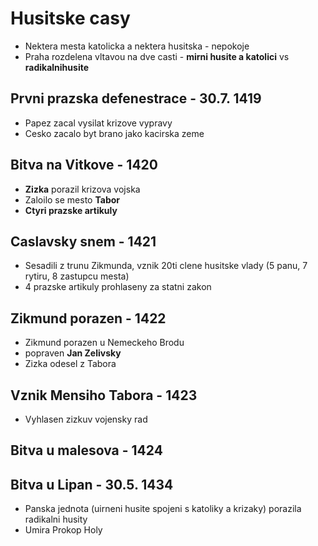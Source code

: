 # Husitske casy

- Nektera mesta katolicka a nektera husitska - nepokoje
- Praha rozdelena vltavou na dve casti - **mirni husite a katolici** vs **radikalnihusite**

## Prvni prazska defenestrace - 30.7. 1419

- Papez zacal vysilat krizove vypravy
- Cesko zacalo byt brano jako kacirska zeme

## Bitva na Vitkove - 1420

- **Zizka** porazil krizova vojska
- Zaloilo se mesto **Tabor**
- **Ctyri prazske artikuly**

## Caslavsky snem - 1421

- Sesadili z trunu Zikmunda, vznik 20ti clene husitske vlady (5 panu, 7 rytiru, 8 zastupcu mesta)
- 4 prazske artikuly prohlaseny za statni zakon

## Zikmund porazen - 1422

- Zikmund porazen u Nemeckeho Brodu
- popraven **Jan Zelivsky**
- Zizka odesel z Tabora

## Vznik Mensiho Tabora - 1423

- Vyhlasen zizkuv vojensky rad

## Bitva u malesova  - 1424

## Bitva u Lipan - 30.5. 1434

- Panska jednota (uirneni husite spojeni s katoliky a krizaky) porazila radikalni husity
- Umira Prokop Holy